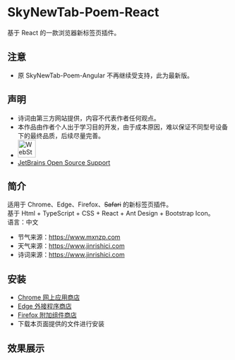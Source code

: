 # SkyNewTab-Poem-React
基于 React 的一款浏览器新标签页插件。

## 注意
* 原 SkyNewTab-Poem-Angular 不再继续受支持，此为最新版。

## 声明
* 诗词由第三方网站提供，内容不代表作者任何观点。  
* 本作品由作者个人出于学习目的开发，由于成本原因，难以保证不同型号设备下的最终品质，后续尽量完善。
* <img width="40" src="https://resources.jetbrains.com/storage/products/company/brand/logos/WebStorm_icon.png" alt="WebStorm logo.">
* [JetBrains Open Source Support](https://jb.gg/OpenSourceSupport "跳转至 JetBrains Open Source Support")

## 简介
适用于 Chrome、Edge、Firefox、~~Safari~~ 的新标签页插件。  
基于 Html + TypeScript + CSS + React + Ant Design + Bootstrap Icon。  
语言：中文
* 节气来源：https://www.mxnzp.com 
* 天气来源：https://www.jinrishici.com  
* 诗词来源：https://www.jinrishici.com 

## 安装
* [Chrome 网上应用商店](https://chrome.google.com/webstore/detail/hbbkhohnflilcpjkkemkdkdifknebnjf)
* [Edge 外接程序商店](https://microsoftedge.microsoft.com/addons/detail/bjffkcmhfeebpeaifnblceieijbpplhp)
* [Firefox 附加组件商店](https://addons.mozilla.org/addon/sky%E8%AF%97%E8%AF%8D%E6%96%B0%E6%A0%87%E7%AD%BE%E9%A1%B5-pro)
* 下载本页面提供的文件进行安装

## 效果展示

